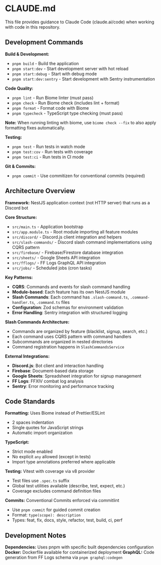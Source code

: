 # CLAUDE.md

This file provides guidance to Claude Code (claude.ai/code) when working with code in this repository.

## Development Commands

**Build & Development:**

- `pnpm build` - Build the application
- `pnpm start:dev` - Start development server with hot reload
- `pnpm start:debug` - Start with debug mode
- `pnpm start:dev:sentry` - Start development with Sentry instrumentation

**Code Quality:**

- `pnpm lint` - Run Biome linter (must pass)
- `pnpm check` - Run Biome check (includes lint + format)
- `pnpm format` - Format code with Biome
- `pnpm typecheck` - TypeScript type checking (must pass)

**Note:** When running linting with biome, use `biome check --fix` to also apply formatting fixes automatically.

**Testing:**

- `pnpm test` - Run tests in watch mode
- `pnpm test:cov` - Run tests with coverage
- `pnpm test:ci` - Run tests in CI mode

**Git & Commits:**

- `pnpm commit` - Use commitizen for conventional commits (required)

## Architecture Overview

**Framework:** NestJS application context (not HTTP server) that runs as a Discord bot

**Core Structure:**

- `src/main.ts` - Application bootstrap
- `src/app.module.ts` - Root module importing all feature modules
- `src/discord/` - Discord.js client integration and helpers
- `src/slash-commands/` - Discord slash command implementations using CQRS pattern
- `src/firebase/` - Firebase/Firestore database integration
- `src/sheets/` - Google Sheets API integration
- `src/fflogs/` - FF Logs GraphQL API integration
- `src/jobs/` - Scheduled jobs (cron tasks)

**Key Patterns:**

- **CQRS**: Commands and events for slash command handling
- **Module-based**: Each feature has its own NestJS module
- **Slash Commands**: Each command has `.slash-command.ts`, `.command-handler.ts`, `.command.ts` files
- **Configuration**: Zod schemas for environment validation
- **Error Handling**: Sentry integration with structured logging

**Slash Commands Architecture:**

- Commands are organized by feature (blacklist, signup, search, etc.)
- Each command uses CQRS pattern with command handlers
- Subcommands are organized in nested directories
- Command registration happens in `SlashCommandsService`

**External Integrations:**

- **Discord.js**: Bot client and interaction handling
- **Firebase**: Document-based data storage
- **Google Sheets**: Spreadsheet integration for signup management
- **FF Logs**: FFXIV combat log analysis
- **Sentry**: Error monitoring and performance tracking

## Code Standards

**Formatting:** Uses Biome instead of Prettier/ESLint

- 2 spaces indentation
- Single quotes for JavaScript strings
- Automatic import organization

**TypeScript:**

- Strict mode enabled
- No explicit `any` allowed (except in tests)
- Import type annotations preferred where applicable

**Testing:** Vitest with coverage via v8 provider

- Test files use `.spec.ts` suffix
- Global test utilities available (describe, test, expect, etc.)
- Coverage excludes command definition files

**Commits:** Conventional Commits enforced via commitlint

- Use `pnpm commit` for guided commit creation
- Format: `type(scope): description`
- Types: feat, fix, docs, style, refactor, test, build, ci, perf

## Development Notes

**Dependencies:** Uses pnpm with specific built dependencies configuration
**Docker:** Dockerfile available for containerized deployment
**GraphQL:** Code generation from FF Logs schema via `pnpm graphql:codegen`
